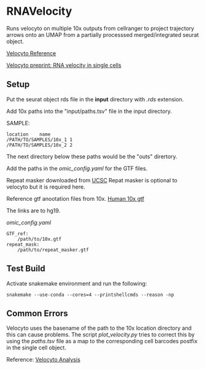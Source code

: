 # RNAVelocity

Runs velocyto on multiple 10x outputs from cellranger to project trajectory arrows onto an UMAP from a partially processsed merged/integrated seurat object.

[Velocyto Reference](https://velocyto.org/velocyto.py/tutorial/cli.html#run10x-run-on-10x-chromium-samples)

[Velocyto preprint: RNA velocity in single cells](https://www.biorxiv.org/content/10.1101/206052v1)

## Setup

Put the seurat object rds file in the **input** directory with *.rds* extension.

Add 10x paths into the "input/paths.tsv" file in the input directory.

SAMPLE:
```
location	name
/PATH/TO/SAMPLES/10x_1 1
/PATH/TO/SAMPLES/10x_2 2
```
The next directory below these paths would be the "outs" dirertory.


Add the paths in the *omic_config.yaml* for the GTF files.


Repeat masker downloaded from [UCSC](https://genome.ucsc.edu/cgi-bin/hgTables?hgsid=611454127_NtvlaW6xBSIRYJEBI0iRDEWisITa&clade=mammal&org=&db=hg38&hgta_group=allTracks&hgta_track=rmsk&hgta_table=rmsk&hgta_regionType=genome&position=&hgta_outputType=gff&hgta_outFileName=hg19_repeatmask.gtf)
Repat masker is optional to velocyto but it is required here.


Reference gtf anootation files from 10x.
[Human 10x gtf](http://cf.10xgenomics.com/supp/cell-exp/refdata-cellranger-hg19-3.0.0.tar.gz)

The links are to hg19.

*omic_config.yaml*
```
GTF_ref:
    /path/to/10x.gtf
repeat_mask:
    /path/to/repeat_masker.gtf
```


## Test Build

Activate snakemake environment and run the following:

`snakemake --use-conda --cores=4 --printshellcmds --reason -np`

## Common Errors


Velocyto uses the basename of the path to the 10x location directory and this can cause problems. The script *plot_velocity.py* tries to correct this by using the *paths.tsv* file as a map to the corresponding cell barcodes postfix in the single cell object.


Reference: [Velocyto Analysis](https://velocyto.org/velocyto.py/tutorial/analysis.html)
